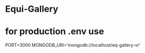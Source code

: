 # Equi-Gallery

# for production .env use

PORT=3000
MONGODB_URI='mongodb://localhost/eq-gallery-vr'
